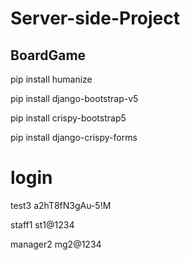 # Server-side-Project
## BoardGame


pip install humanize

pip install django-bootstrap-v5

pip install crispy-bootstrap5

pip install django-crispy-forms


# login

test3
a2hT8fN3gAu-5!M

staff1
st1@1234

manager2
mg2@1234